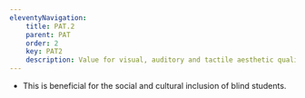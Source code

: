 ```yaml
---
eleventyNavigation:
    title: PAT.2
    parent: PAT
    order: 2
    key: PAT2
    description: Value for visual, auditory and tactile aesthetic quality.
---
```

- This is beneficial for the social and cultural inclusion of blind students.
